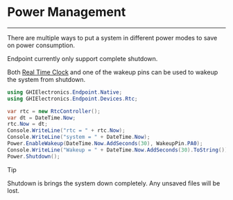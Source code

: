 # Power Management

---

There are multiple ways to put a system in different power modes to save on power consumption.

Endpoint currently only support complete shutdown.

Both [Real Time Clock](real-time-clock.md) and one of the wakeup pins can be used to wakeup the system from shutdown.

```cs
using GHIElectronics.Endpoint.Native;
using GHIElectronics.Endpoint.Devices.Rtc;

var rtc = new RtcController();
var dt = DateTime.Now;
rtc.Now = dt;
Console.WriteLine("rtc = " + rtc.Now);
Console.WriteLine("system = " + DateTime.Now);
Power.EnableWakeup(DateTime.Now.AddSeconds(30), WakeupPin.PA0);
Console.WriteLine("Wakeup = " + DateTime.Now.AddSeconds(30).ToString());
Power.Shutdown();
```

> [!Tip]
> Shutdown is brings the system down completely. Any unsaved files will be lost.